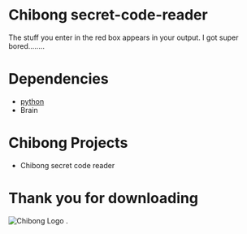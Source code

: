 # Chibong secret-code-reader
The stuff you enter in the red box appears in your output. I got super bored........


# Dependencies 
 * [python](https://www.python.org/downloads)
 * Brain
 
 # Chibong Projects
 * Chibong secret code reader
 
 # Thank you for downloading

![Chibong Logo](https://user-images.githubusercontent.com/102298656/165674962-f6f27bfb-6fed-4f9b-8414-b52673904322.png)
.
